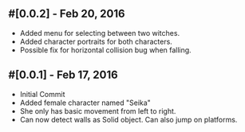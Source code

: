 #[0.0.2] - Feb 20, 2016
------

- Added menu for selecting between two witches.
- Added character portraits for both characters.
- Possible fix for horizontal collision bug when falling.

#[0.0.1] - Feb 17, 2016
------

- Initial Commit
- Added female character named "Seika"
- She only has basic movement from left to right.
- Can now detect walls as Solid object.  Can also jump on platforms.